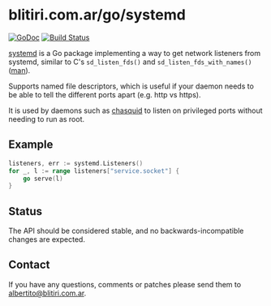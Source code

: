 
# blitiri.com.ar/go/systemd

[![GoDoc](https://godoc.org/blitiri.com.ar/go/systemd?status.svg)](https://godoc.org/blitiri.com.ar/go/systemd)
[![Build Status](https://travis-ci.org/albertito/systemd.svg?branch=master)](https://travis-ci.org/albertito/systemd)

[systemd](https://godoc.org/blitiri.com.ar/go/systemd) is a Go package
implementing a way to get network listeners from systemd, similar
to C's `sd_listen_fds()` and `sd_listen_fds_with_names()`
([man](https://www.freedesktop.org/software/systemd/man/sd_listen_fds.html)).

Supports named file descriptors, which is useful if your daemon needs to be
able to tell the different ports apart (e.g. http vs https).

It is used by daemons such as [chasquid](https://blitiri.com.ar/p/chasquid/)
to listen on privileged ports without needing to run as root.


## Example

```go
listeners, err := systemd.Listeners()
for _, l := range listeners["service.socket"] {
	go serve(l)
}
```


## Status

The API should be considered stable, and no backwards-incompatible changes are
expected.


## Contact

If you have any questions, comments or patches please send them to
albertito@blitiri.com.ar.


